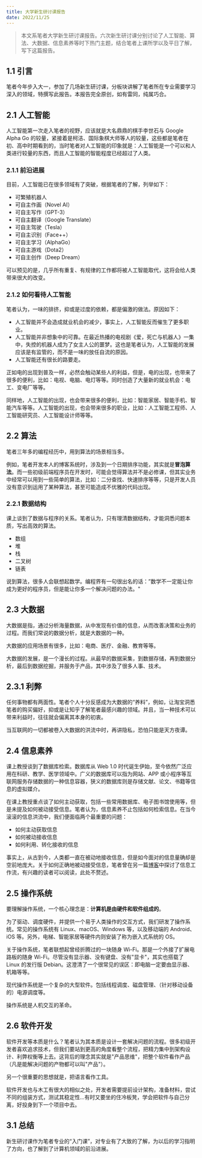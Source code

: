 ```yaml
---
title: 大学新生研讨课报告
date: 2022/11/25
---
```


> 本文系笔者大学新生研讨课报告。六次新生研讨课分别讨论了人工智能、算法、大数据、信息素养等时下热门主题，结合笔者上课所学以及平日了解，写下这篇报告。

## 1.1 引言

笔者今年步入大一，参加了几场新生研讨课，分板块讲解了笔者所在专业需要学习深入的领域，特撰写此报告。本报告完全原创，如有雷同，纯属巧合。

## 2.1 人工智能

人工智能第一次走入笔者的视野，应该就是大名鼎鼎的棋手李世石与 Google Alpha Go 的较量，紧接着是柯洁、国际象棋大师等人的较量，这些都是笔者在初、高中时期看到的，当时笔者对人工智能的印象就是：人工智能是一个可以和人类进行较量的东西，而且人工智能的智能程度已经超过了人类。

### 2.1.1 前沿进展

目前，人工智能已在很多领域有了突破，根据笔者的了解，列举如下：

-   可繁殖机器人
-   可自主作画（Novel AI）
-   可自主写作（GPT-3）
-   可自主翻译（Google Translate）
-   可自主驾驶（Tesla）
-   可自主识别（Face++）
-   可自主学习（AlphaGo）
-   可自主游戏（Dota2）
-   可自主创作（Deep Dream）

可以预见的是，几乎所有重复、有规律的工作都将被人工智能取代，这将会给人类带来很大的改变。

### 2.1.2 如何看待人工智能

笔者认为，一味的排挤，抑或是过度的依赖，都是偏激的做法。原因如下：

-   人工智能并不会造成就业机会的减少，事实上，人工智能反而催生了更多职业。
-   人工智能并非想象中的可靠。在最近热播的电视剧《爱，死亡与机器人》一集中，失控的机器人成为了女主人公的噩梦。这也是笔者认为，人工智能的发展应该是有监管的，而不是一味的放任自流的原因。
-   人工智能还有很长的路要走。

正如电的出现到普及一样，必然会触动某些人的利益，但是，电的出现，也带来了很多的便利，比如：电视、电脑、电灯等等。同时创造了大量新的就业机会：电工、变电厂等等。

同样地，人工智能的出现，也会带来很多的便利，比如：智能家居、智能手机、智能汽车等等。人工智能的出现，也会带来很多的职业，比如：人工智能工程师、人工智能研究员、人工智能设计师等等。

## 2.2 算法

笔者三年多的编程经历中，用到算法的场景相当多。

例如，笔者开发本人的博客系统时，涉及到一个日期排序功能，其实就是**冒泡算法**。而一些初级前端程序员在开发时，可能会觉得算法并不是必修课，但其实业务中经常可以用到一些简单的算法，比如：二分查找、快速排序等等，只是开发人员没有意识到运用了某种算法，甚至可能造成不优雅的代码出现。

### 2.2.1 数据结构

课上谈到了数据与程序的关系。笔者认为，只有理清数据结构，才能洞悉问题本质，写出高效的算法。

-   数组
-   堆
-   栈
-   二叉树
-   链表

说到算法，很多人会联想起数学。编程界有一句很出名的话：”数学不一定能让你成为更好的程序员，但是能让你多一个解决问题的办法。"

## 2.3 大数据

大数据是指，通过分析海量数据，从中发现有价值的信息，从而改善决策和业务的过程。而我们常说的数据分析，就是大数据的一种。

大数据的应用场景有很多，比如：电商、医疗、金融、教育等等。

大数据的发展，是一个漫长的过程。从最早的数据采集，到数据存储，再到数据分析，最后到数据挖掘，并服务于产品，其中涉及了很多人事、技术。

## 2.3.1 利弊

任何事物都有两面性。笔者个人十分反感成为大数据的“养料”，例如，让淘宝洞悉笔者的购买偏好，抑或是让知乎了解笔者最感兴趣的领域。并且，当一种技术可以带来利益时，往往就会偏离其本身的初衷。

当互联网的一切都被卷入大数据的洪流中时，再讲隐私，恐怕只能是天方夜谭。

## 2.4 信息素养

课上教授谈到了数据库检索。数据库从 Web 1.0 时代诞生伊始，至今依然广泛应用在科研、教学、医学领域中。广义的数据库可以指为网站、APP 或小程序等互联网服务存储数据的一种信息容器，狭义的数据库则是存储文献、论文、书籍等信息的虚拟媒介。

在课上教授重点谈了如何主动获取，包括一些常用数据库、电子图书馆使用等，但是未提及如何被动接受信息。笔者认为，信息素养不止包括如何检索信息。在当今滚滚的信息洪流中，我们便面临两个最重要的问题：

-   如何主动获取信息
-   如何被动接收信息
-   如何利用、转化接收的信息

事实上，从古到今，人类都一直在被动地接收信息，但是如今面对的信息量确却是空前地庞大。关于如何正确地被动接受信息，笔者曾在另一篇[博客](https://rene.wang/p/My-Information-Flow.md)中探讨了信息工作流，有兴趣的读者可以阅读，此处不赘述。

## 2.5 操作系统

要理解操作系统，一个核心理念是：**计算机是由硬件和软件组成的**。

为了驱动、调度硬件，并提供一个易于人类操作的交互方式，我们研发了操作系统。常见的操作系统有 Linux、macOS、Windows 等，以及移动端的 Android、iOS 等。另外，电梯、智能家居等硬件内则安装了称为嵌入式系统的 OS。

关于操作系统，笔者联想起曾经折腾过的一块随身 Wi-Fi。那是一个外接了扩展电路板的随身 Wi-Fi。尽管没有显示器、没有键盘、没有"显卡"，其实也搭载了 Linux 的发行版 Debian。这澄清了一个很常见的误区：即电脑一定要由显示器、机箱等等。

现代操作系统是一个复杂的大型软件。包括线程调度、磁盘管理、（针对移动设备的）电源调度等。

操作系统是人机交互的革命。

## 2.6 软件开发

软件开发等本质是什么？笔者认为其本质是设计一套解决问题的流程。很多初级开发者喜欢追求技术，但我们要站到更高的角度看整个流程，把精力集中到架构设计、利弊权衡等上去。这背后的理念其实就是"产品思维"，把整个软件看作产品（凡是能解决问题的产物都可以叫"产品"）。

另一个很重要的思想就是，把语言看作工具。

软件开发也与木工有很大的相似之处，开发者需要提前设计架构，准备材料，尝试不同的组装方式，测试其稳定性...有时又要坐的住冷板凳，学会把软件与自己分离，好投身到下一个项目中去。

## 3.1 总结

新生研讨课作为笔者专业的“入门课”，对专业有了大致的了解，为以后的学习指明了方向，也了解到了计算机领域的前沿进展。
